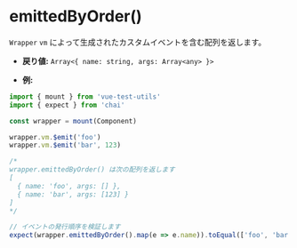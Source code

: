# emittedByOrder()

`Wrapper` `vm` によって生成されたカスタムイベントを含む配列を返します。

- **戻り値:** `Array<{ name: string, args: Array<any> }>`

- **例:**

```js
import { mount } from 'vue-test-utils'
import { expect } from 'chai'

const wrapper = mount(Component)

wrapper.vm.$emit('foo')
wrapper.vm.$emit('bar', 123)

/*
wrapper.emittedByOrder() は次の配列を返します
[
  { name: 'foo', args: [] },
  { name: 'bar', args: [123] }
]
*/

// イベントの発行順序を検証します
expect(wrapper.emittedByOrder().map(e => e.name)).toEqual(['foo', 'bar'])
```
